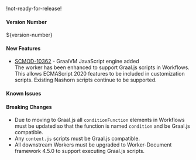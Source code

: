 !not-ready-for-release!

#### Version Number
${version-number}

#### New Features
* [SCMOD-10362](https://portal.digitalsafe.net/browse/SCMOD-10362) - GraalVM JavaScript engine added  
The worker has been enhanced to support Graal.js scripts in Workflows. This allows ECMAScript 2020 features
to be included in customization scripts. Existing Nashorn scripts continue to be supported. 

#### Known Issues

#### Breaking Changes
* Due to moving to Graal.js all `conditionFunction` elements in Workflows must be updated so that the function is named 
`condition` and be Graal.js compatible.
* Any `context.js` scripts must be Graal.js compatible.
* All downstream Workers must be upgraded to Worker-Document framework 4.5.0 to support executing Graal.js scripts.